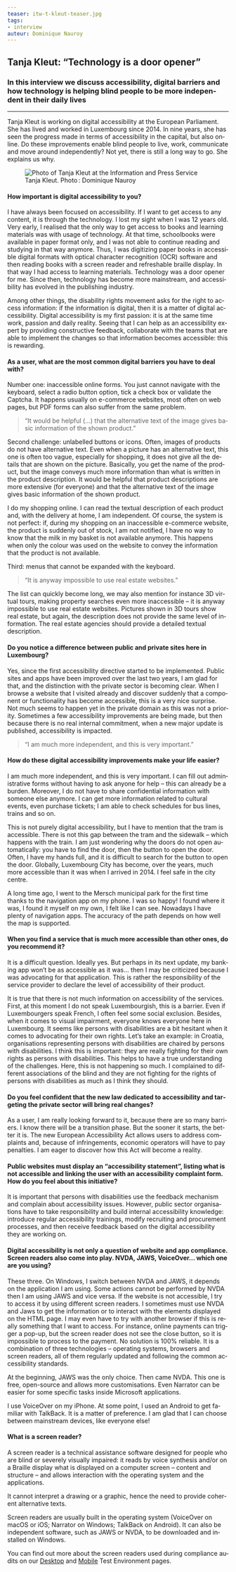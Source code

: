 ```yaml
---
teaser: itw-t-kleut-teaser.jpg
tags:
- interview
auteur: Dominique Nauroy
---
```

<div lang="en">
<h2>Tanja Kleut: “Technology is a door opener”</h2>
<h3>In this interview we discuss accessibility, digital barriers and how technology is helping blind people to be more independent in their daily lives</h3>
<hr>
<div class="intro">
    <p>Tanja Kleut is working on digital accessibility at the European Parliament. She has lived and worked in Luxembourg since 2014. In nine years, she has seen the progress made in terms of accessibility in the capital, but also online. Do these improvements enable blind people to live, work, communicate and move around independently? Not yet, there is still a long way to go. She explains us why.</p>
</div>
<figure role="group" aria-label="Tanja Kleut. Photo: Dominique Nauroy" class="pic">
    <img src="../../../../content/fr/news/img/itw-t-kleut.jpg" alt="Photo of Tanja Kleut at the Information and Press Service">
    <figcaption>Tanja Kleut. Photo&#8239;: Dominique Nauroy</figcaption>
</figure>
<h4>How important is digital accessibility to you?</h4>
<p>I have always been focused on accessibility. If I want to get access to any content, it is through the technology. I lost my sight when I was 12 years old. Very early, I realised that the only way to get access to books and learning materials was with usage of technology. At that time, schoolbooks were available in paper format only, and I was not able to continue reading and studying in that way anymore. Thus, I was digitizing paper books in accessible digital formats with optical character recognition (OCR) software and then reading books with a screen reader and refreshable braille display. In that way I had access to learning materials. Technology was a door opener for me. Since then, technology has become more mainstream, and accessibility has evolved in the publishing industry.</p>
<p>Among other things, the disability rights movement asks for the right to access information: if the information is digital, then it is a matter of digital accessibility. Digital accessibility is my first passion: it is at the same time work, passion and daily reality. Seeing that I can help as an accessibility expert by providing constructive feedback, collaborate with the teams that are able to implement the changes so that information becomes accessible: this is rewarding.</p>
<h4>As a user, what are the most common digital barriers you have to deal with?</h4>
<p>Number one: inaccessible online forms. You just cannot navigate with the keyboard, select a radio button option, tick a check box or validate the Captcha. It happens usually on e-commerce websites, most often on web pages, but PDF forms can also suffer from the same problem.</p>
<blockquote><p>“It would be helpful (...) that the alternative text of the image gives basic information of the shown product.”</p></blockquote>
<p>Second challenge: unlabelled buttons or icons. Often, images of products do not have alternative text. Even when a picture has an alternative text, this one is often too vague, especially for shopping, it does not give all the details that are shown on the picture. Basically, you get the name of the product, but the image conveys much more information than what is written in the product description. It would be helpful that product descriptions are more extensive (for everyone) and that the alternative text of the image gives basic information of the shown product.</p>
<p>I do my shopping online. I can read the textual description of each product and, with the delivery at home, I am independent. Of course, the system is not perfect: if, during my shopping on an inaccessible e-commerce website, the product is suddenly out of stock, I am not notified, I have no way to know that the milk in my basket is not available anymore. This happens when only the colour was used on the website to convey the information that the product is not available.</p>
<p>Third: menus that cannot be expanded with the keyboard.</p>
<blockquote><p>“It is anyway impossible to use real estate websites.”</p></blockquote>
<p>The list can quickly become long, we may also mention for instance 3D virtual tours, making property searches even more inaccessible – it is anyway impossible to use real estate websites. Pictures shown in 3D tours show real estate, but again, the description does not provide the same level of information. The real estate agencies should provide a detailed textual description.</p>
<h4>Do you notice a difference between public and private sites here in Luxembourg?</h4>
<p>Yes, since the first accessibility directive started to be implemented. Public sites and apps have been improved over the last two years, I am glad for that, and the distinction with the private sector is becoming clear. When I browse a website that I visited already and discover suddenly that a component or functionality has become accessible, this is a very nice surprise. Not much seems to happen yet in the private domain as this was not a priority. Sometimes a few accessibility improvements are being made, but then because there is no real internal commitment, when a new major update is published, accessibility is impacted.</p>
<blockquote><p>“I am much more independent, and this is very important.”</p></blockquote>
<h4>How do these digital accessibility improvements make your life easier?</h4>
<p>I am much more independent, and this is very important. I can fill out administrative forms without having to ask anyone for help – this can already be a burden. Moreover, I do not have to share confidential information with someone else anymore. I can get more information related to cultural events, even purchase tickets; I am able to check schedules for bus lines, trains and so on.</p>
<p>This is not purely digital accessibility, but I have to mention that the tram is accessible. There is not this gap between the tram and the sidewalk – which happens with the train. I am just wondering why the doors do not open automatically: you have to find the door, then the button to open the door. Often, I have my hands full, and it is difficult to search for the button to open the door. Globally, Luxembourg City has become, over the years, much more accessible than it was when I arrived in 2014. I feel safe in the city centre.</p>
<p>A long time ago, I went to the Mersch municipal park for the first time thanks to the navigation app on my phone. I was so happy! I found where it was, I found it myself on my own, I felt like I can see. Nowadays I have plenty of navigation apps. The accuracy of the path depends on how well the map is supported.</p>
<h4>When you find a service that is much more accessible than other ones, do you recommend it?</h4>
<p>It is a difficult question. Ideally yes. But perhaps in its next update, my banking app won’t be as accessible as it was... then I may be criticized because I was advocating for that application. This is rather the responsibility of the service provider to declare the level of accessibility of their product.</p>
<p>It is true that there is not much information on accessibility of the services. First, at this moment I do not speak Luxembourgish, this is a barrier. Even if Luxembourgers speak French, I often feel some social exclusion. Besides, when it comes to visual impairment, everyone knows everyone here in Luxembourg. It seems like persons with disabilities are a bit hesitant when it comes to advocating for their own rights. Let’s take an example: in Croatia, organisations representing persons with disabilities are chaired by persons with disabilities. I think this is important: they are really fighting for their own rights as persons with disabilities. This helps to have a true understanding of the challenges. Here, this is not happening so much. I complained to different associations of the blind and they are not fighting for the rights of persons with disabilities as much as I think they should.</p>
<h4>Do you feel confident that the new law dedicated to accessibility and targeting the private sector will bring real changes?</h4>
<p>As a user, I am really looking forward to it, because there are so many barriers. I know there will be a transition phase. But the sooner it starts, the better it is. The new European Accessibility Act allows users to address complaints and, because of infringements, economic operators will have to pay penalties. I am eager to discover how this Act will become a reality.</p>
<h4>Public websites must display an “accessibility statement”, listing what is not accessible and linking the user with an accessibility complaint form. How do you feel about this initiative?</h4>
<p>It is important that persons with disabilities use the feedback mechanism and complain about accessibility issues. However, public sector organisations have to take responsibility and build internal accessibility knowledge: introduce regular accessibility trainings, modify recruiting and procurement processes, and then receive feedback based on the digital accessibility they are working on.</p>
<h4>Digital accessibility is not only a question of website and app compliance. Screen readers also come into play. NVDA, JAWS, VoiceOver... which one are you using?</h4>
<p>These three. On Windows, I switch between NVDA and JAWS, it depends on the application I am using. Some actions cannot be performed by NVDA then I am using JAWS and vice versa. If the website is not accessible, I try to access it by using different screen readers. I sometimes must use NVDA and Jaws to get the information or to interact with the elements displayed on the HTML page. I may even have to try with another browser if this is really something that I want to access. For instance, online payments can trigger a pop-up, but the screen reader does not see the close button, so it is impossible to process to the payment. No solution is 100% reliable. It is a combination of three technologies – operating systems, browsers and screen readers, all of them regularly updated and following the common accessibility standards.</p>
<p>At the beginning, JAWS was the only choice. Then came NVDA. This one is free, open-source and allows more customisations. Even Narrator can be easier for some specific tasks inside Microsoft applications.</p>
<p>I use VoiceOver on my iPhone. At some point, I used an Android to get familiar with TalkBack. It is a matter of preference. I am glad that I can choose between mainstream devices, like everyone else!</p>
<aside class="contextbox">
    <h4>What is a screen reader?</h4>
    <p>A screen reader is a technical assistance software designed for people who are blind or severely visually impaired: it reads by voice synthesis and/or on a Braille display what is displayed on a computer screen – content and structure – and allows interaction with the operating system and the applications.</p>
    <p>It cannot interpret a drawing or a graphic, hence the need to provide coherent alternative texts.</p>
    <p>Screen readers are usually built in the operating system (VoiceOver on macOS or iOS; Narrator on Windows; TalkBack on Android). It can also be independent software, such as JAWS or NVDA, to be downloaded and installed on Windows. </p>
    <p>You can find out more about the screen readers used during compliance audits on our <a href="https://accessibilite.public.lu/fr/rgaa4.1/index.html">Desktop</a> and <a href="https://accessibilite.public.lu/fr/raam1/index.html">Mobile</a> Test Environment pages.</p>
</aside>
</div>